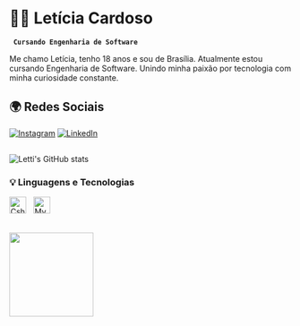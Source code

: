 # 👩‍💻 Letícia Cardoso
**` Cursando Engenharia de Software`**

Me chamo Letícia, tenho 18 anos e sou de Brasília. Atualmente estou cursando Engenharia de Software. Unindo minha paixão por tecnologia com minha curiosidade constante. 

## 🌍 Redes Sociais  
[![Instagram](https://img.shields.io/badge/Instagram-E4405F?style=for-the-badge&logo=instagram&logoColor=white)](https://www.instagram.com/wletti_/)
[![LinkedIn](https://img.shields.io/badge/LinkedIn-0077B5?style=for-the-badge&logo=linkedin&logoColor=white)](https://www.linkedin.com/in/letti-cardoso/)

##


![Letti's GitHub stats](https://github-readme-stats.vercel.app/api?username=LettiCardoso&theme=ambient_gradient&show_icons=true)

### 💡 Linguagens e Tecnologias
<img 
align="left"
alt="Csharp"
title="Csharp"
width="30px"
style="padding-right: 10px;"
src="https://cdn.jsdelivr.net/gh/devicons/devicon@latest/icons/csharp/csharp-original.svg" />
          
<img 
align="left"
alt="MySQL"
title="MySQL"
width="30px"
style="padding-right: 10px;"
src="https://cdn.jsdelivr.net/gh/devicons/devicon@latest/icons/mysql/mysql-original.svg" />


<br>
<br>


##

<div align="center">
  <img 
  align="left"
  style=" padding-right: 300px;"
   src="https://tenor.com/pt-BR/view/chainsaw-man-csm-denji-anime-chico-gif-27483178.gif" width="150">
</div>
